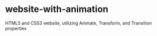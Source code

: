 # website-with-animation
HTML5 and CSS3 website, utilizing Animate, Transform, and Transition properties
